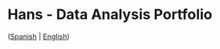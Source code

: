 # Hans - Data Analysis Portfolio 
([Spanish](https://github.com/HansAllTech/Hans_Data_Analysis_Portfolio/blob/main/Proyectos.md#tabla-de-contenido-es--en) | [English](https://github.com/HansAllTech/Hans_Data_Analysis_Portfolio/blob/main/Projects.md#table-of-content-es--en))                
                                                   
                                                                                                                                                                                            
                                                        
                                                                  
                                    
                    
                        
           
    
            
       
   
 
 
 
